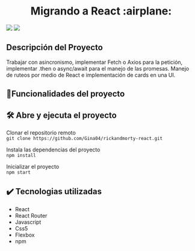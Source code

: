 <h1 align="center"> Migrando a React :airplane:</h1>
  <img src= "https://user-images.githubusercontent.com/82402525/190032181-b2fc90e6-eeb2-47e8-9e19-a5de73770fbc.gif"/>



<img src="https://img.shields.io/badge/STATUS-Terminado-green">


 
 
## Descripción del Proyecto
Trabajar con asincronismo, implementar Fetch o Axios para la petición, implementar .then o async/await para el manejo de las promesas. Manejo de ruteos por medio de React e implementación de cards en una UI.
 
## :hammer:Funcionalidades del proyecto

## 🛠️ Abre y ejecuta el proyecto
Clonar el repositorio remoto  
`git clone https://github.com/Gina04/rickandmorty-react.git`

Instala las dependencias del proyecto  
`npm install`

Inicializar el proyecto  
`npm start`

## :heavy_check_mark: Tecnologias utilizadas


* React  
* React Router
* Javascript
* Css5  
* Flexbox
* npm


